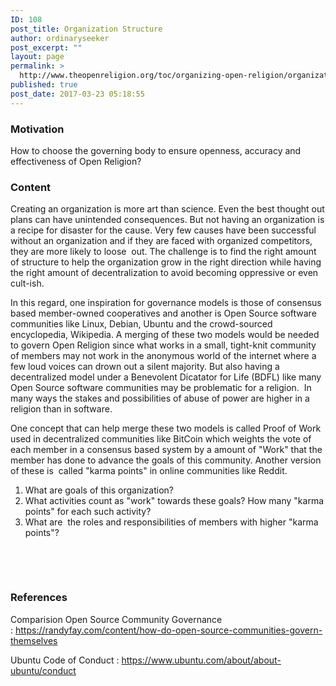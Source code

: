 ```yaml
---
ID: 108
post_title: Organization Structure
author: ordinaryseeker
post_excerpt: ""
layout: page
permalink: >
  http://www.theopenreligion.org/toc/organizing-open-religion/organization-structure/
published: true
post_date: 2017-03-23 05:18:55
---
```

<h3>Motivation</h3>
How to choose the governing body to ensure openness, accuracy and effectiveness of Open Religion?
<h3>Content</h3>
Creating an organization is more art than science. Even the best thought out plans can have unintended consequences. But not having an organization is a recipe for disaster for the cause. Very few causes have been successful without an organization and if they are faced with organized competitors, they are more likely to loose  out. The challenge is to find the right amount of structure to help the organization grow in the right direction while having the right amount of decentralization to avoid becoming oppressive or even cult-ish.

In this regard, one inspiration for governance models is those of consensus based member-owned cooperatives and another is Open Source software communities like Linux, Debian, Ubuntu and the crowd-sourced encyclopedia, Wikipedia. A merging of these two models would be needed to govern Open Religion since what works in a small, tight-knit community of members may not work in the anonymous world of the internet where a few loud voices can drown out a silent majority. But also having a decentralized model under a Benevolent Dicatator for Life (BDFL) like many Open Source software communities may be problematic for a religion.  In many ways the stakes and possibilities of abuse of power are higher in a religion than in software.

One concept that can help merge these two models is called Proof of Work used in decentralized communities like BitCoin which weights the vote of each member in a consensus based system by a amount of "Work" that the member has done to advance the goals of this community. Another version of these is  called "karma points" in online communities like Reddit.
<ol>
 	<li>What are goals of this organization?</li>
 	<li>What activities count as "work" towards these goals? How many "karma points" for each such activity?</li>
 	<li>What are  the roles and responsibilities of members with higher "karma points"?</li>
</ol>
&nbsp;

&nbsp;
<h3>References</h3>
Comparision Open Source Community Governance : <a href="https://randyfay.com/content/how-do-open-source-communities-govern-themselves">https://randyfay.com/content/how-do-open-source-communities-govern-themselves</a>

Ubuntu Code of Conduct : <a href="https://www.ubuntu.com/about/about-ubuntu/conduct">https://www.ubuntu.com/about/about-ubuntu/conduct</a>